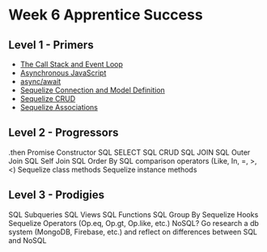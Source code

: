 # Week 6 Apprentice Success


## Level 1 - Primers
- [The Call Stack and Event Loop](./1-primers/1-call-stack-event-loop/README.md)
- [Asynchronous JavaScript](./1-primers/2-asynchronous-javascript/README.md)
- [async/await](./1-primers/3-async-await/README.md)
- [Sequelize Connection and Model Definition](./1-primers/4-sequelize-connection-model/README.md)
- [Sequelize CRUD](./1-primers/5-sequelize-crud/README.md)
- [Sequelize Associations](./1-primers/6-sequelize-associations/README.md)

## Level 2 - Progressors
.then
Promise Constructor
SQL SELECT
SQL CRUD
SQL JOIN
SQL Outer Join
SQL Self Join
SQL Order By
SQL comparison operators (Like, In, =, >, <)
Sequelize class methods
Sequelize instance methods
  
## Level 3 - Prodigies
SQL Subqueries
SQL Views
SQL Functions
SQL Group By
Sequelize Hooks
Sequelize Operators (Op.eq, Op.gt, Op.like, etc.)
NoSQL?
Go research a db system (MongoDB, Firebase, etc.) and reflect on differences between SQL and NoSQL




